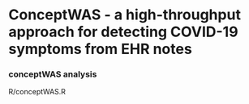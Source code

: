 # ConceptWAS -  a high-throughput approach for detecting COVID-19 symptoms from EHR notes


### conceptWAS analysis

R/conceptWAS.R







